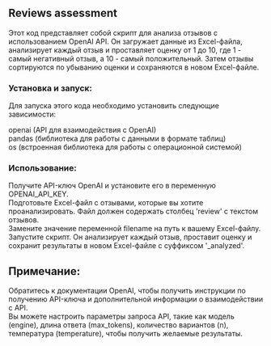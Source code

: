 ## Reviews assessment
Этот код представляет собой скрипт для анализа отзывов с использованием OpenAI API. 
Он загружает данные из Excel-файла, анализирует каждый отзыв и проставляет оценку от 1 до 10, где 1 - самый негативный отзыв, а 10 - самый положительный. 
Затем отзывы сортируются по убыванию оценки и сохраняются в новом Excel-файле.

### Установка и запуск:
Для запуска этого кода необходимо установить следующие зависимости:

openai (API для взаимодействия с OpenAI) <br>
pandas (библиотека для работы с данными в формате таблиц) <br>
os (встроенная библиотека для работы с операционной системой) <br>

### Использование:
Получите API-ключ OpenAI и установите его в переменную OPENAI_API_KEY. <br>
Подготовьте Excel-файл с отзывами, которые вы хотите проанализировать. Файл должен содержать столбец 'review' с текстом отзывов. <br>
Замените значение переменной filename на путь к вашему Excel-файлу. <br>
Запустите скрипт. Он анализирует каждый отзыв, проставит оценку и сохранит результаты в новом Excel-файле с суффиксом '_analyzed'. <br>

## Примечание:
Обратитесь к документации OpenAI, чтобы получить инструкции по получению API-ключа и дополнительной информации о взаимодействии с API. <br>
Вы можете настроить параметры запроса API, такие как модель (engine), длина ответа (max_tokens), количество вариантов (n), температура (temperature), чтобы получить желаемые результаты.
